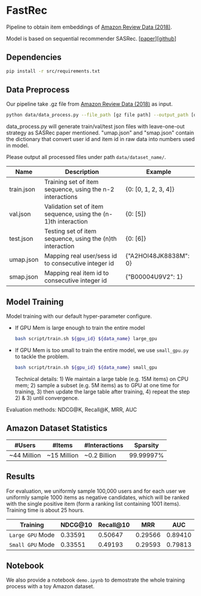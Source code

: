 # FastRec

Pipeline to obtain item embeddings of [Amazon Review Data (2018)](https://nijianmo.github.io/amazon/index.html).

Model is based on sequential recommender SASRec. [[paper](https://cseweb.ucsd.edu/~jmcauley/pdfs/icdm18.pdf)][[github](https://github.com/kang205/SASRec)]

## Dependencies

```bash
pip install -r src/requirements.txt
```

## Data Preprocess

Our pipeline take .gz file from [Amazon Review Data (2018)](https://nijianmo.github.io/amazon/index.html) as input. 

```bash
python data/data_process.py --file_path [gz file path] --output_path [output directory]
```

data_process.py will generate train/val/test json files with leave-one-out strategy as SASRec paper mentioned. "umap.json" and "smap.json" contain the dictionary that convert user id and item id in raw data into numbers used in model.

Please output all processed files under path `data/dataset_name/`.

| Name        | Description     | Example |
|-------------|--------------|---------------|
| train.json  | Training set of item sequence, using the n-2 interactions       | {0: [0, 1, 2, 3, 4]}   |
| val.json    | Validation set of item sequence, using the (n-1)th interaction  | {0: [5]}               |
| test.json   | Testing set of item sequence, using the (n)th interaction       | {0: [6]}               |
| umap.json   | Mapping real user/sess id to consecutive integer id             |  {"A2HOI48JK8838M": 0} |
| smap.json   | Mapping real item id to consecutive integer id                  | {"B00004U9V2": 1}      |




## Model Training

Model training with our default hyper-parameter configure.

- If GPU Mem is large enough to train the entire model
    ```bash
    bash script/train.sh ${gpu_id} ${data_name} large_gpu
    ```
- If GPU Mem is too small to train the entire model, we use `small_gpu.py` to tackle the problem.
    ```bash
    bash script/train.sh ${gpu_id} ${data_name} small_gpu
    ```
    Technical details: 1) We maintain a large table (e.g. 15M items) on CPU mem;  2) sample a subset (e.g. 5M items) as to GPU at one time for training, 3) then update the large table after training, 4) repeat the step 2) & 3) until convergence.

Evaluation methods: NDCG@K, Recall@K, MRR, AUC


## Amazon Dataset Statistics

| #Users | #Items | #Interactions |  Sparsity |
|--------|--------|---------------|-----------|
| ~44 Million |  ~15 Million  | ~0.2 Billion |  99.99997% |

## Results

For evaluation, we uniformly sample 100,000 users and for each user we uniformly sample 1000 items as negative candidates, which will be ranked with the single positive item (form a ranking list containing 1001 items).
Training time is about 25 hours.

<!-- | Validation Set| 0.35626 | 0.52921 | 0.31500 | 0.90279 | -->

| Training | NDCG@10 | Recall@10 | MRR | AUC |
|--------|---------|-----------|-----|-----|
| `Large GPU` Mode | 0.33591 | 0.50647 | 0.29566 | 0.89410 |
| `Small GPU` Mode| 0.33551 | 0.49193 | 0.29593 | 0.79813 |

## Notebook

We also provide a notebook `demo.ipynb` to demostrate the whole training process with a toy Amazon dataset.
